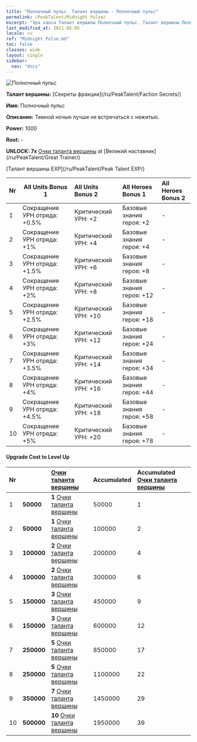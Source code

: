 ```yaml
---
title: "Полночный пульс. Талант вершины - Полночный пульс"
permalink: /PeakTalent/Midnight Pulse/
excerpt: "Эра хаоса Талант вершины Полночный пульс. Талант вершины Полночный пульс. Полночный пульс"
last_modified_at: 2021-05-05
locale: ru
ref: "Midnight Pulse.md"
toc: false
classes: wide
layout: single
sidebar:
  nav: "docs"
---
```


  ![Полночный пульс](/images/pt/talent_3009.png)

  **Талант вершины:** [Секреты фракции](/ru/PeakTalent/Faction Secrets/)

  **Имя:** Полночный пульс

  **Описание:** Темной ночью лучше не встречаться с нежитью.

  **Power:** 1000

  **Root:** -

  **UNLOCK: 7x** [Очки таланта вершины](/ItemsRU/con_934/) at [Великий наставник](/ru/PeakTalent/Great Trainer/)

  [Талант вершины EXP](/ru/PeakTalent/Peak Talent EXP/)

  | Nr | All Units Bonus 1 | All Units Bonus 2 | All Heroes Bonus 1 | All Heroes Bonus 2 |
  |:---|--------------|:-------------|:-------------|:-------------|
  | 1 | Сокращение УРН отряда: +0.5% | Критический УРН: +2 | Базовые знания героя: +2 | - |
  | 2 | Сокращение УРН отряда: +1% | Критический УРН: +4 | Базовые знания героя: +4 | - |
  | 3 | Сокращение УРН отряда: +1.5% | Критический УРН: +6 | Базовые знания героя: +8 | - |
  | 4 | Сокращение УРН отряда: +2% | Критический УРН: +8 | Базовые знания героя: +12 | - |
  | 5 | Сокращение УРН отряда: +2.5% | Критический УРН: +10 | Базовые знания героя: +18 | - |
  | 6 | Сокращение УРН отряда: +3% | Критический УРН: +12 | Базовые знания героя: +24 | - |
  | 7 | Сокращение УРН отряда: +3.5% | Критический УРН: +14 | Базовые знания героя: +34 | - |
  | 8 | Сокращение УРН отряда: +4% | Критический УРН: +16 | Базовые знания героя: +44 | - |
  | 9 | Сокращение УРН отряда: +4.5% | Критический УРН: +18 | Базовые знания героя: +58 | - |
  | 10 | Сокращение УРН отряда: +5% | Критический УРН: +20 | Базовые знания героя: +78 | - |


#### Upgrade Cost to Level Up

  | Nr | <i class="fas fa-coins"/> | [Очки таланта вершины](/ItemsRU/con_934/) | Accumulated <i class="fas fa-coins"/> | Accumulated [Очки таланта вершины](/ItemsRU/con_934/) |
  |:---|--------------|:-------------|:-------------|:-------------|
  | 1 | **50000** | **1** [Очки таланта вершины](/ItemsRU/con_934/) | 50000 | 1 |
  | 2 | **50000** | **1** [Очки таланта вершины](/ItemsRU/con_934/) | 100000 | 2 |
  | 3 | **100000** | **2** [Очки таланта вершины](/ItemsRU/con_934/) | 200000 | 4 |
  | 4 | **100000** | **2** [Очки таланта вершины](/ItemsRU/con_934/) | 300000 | 6 |
  | 5 | **150000** | **3** [Очки таланта вершины](/ItemsRU/con_934/) | 450000 | 9 |
  | 6 | **150000** | **3** [Очки таланта вершины](/ItemsRU/con_934/) | 600000 | 12 |
  | 7 | **250000** | **5** [Очки таланта вершины](/ItemsRU/con_934/) | 850000 | 17 |
  | 8 | **250000** | **5** [Очки таланта вершины](/ItemsRU/con_934/) | 1100000 | 22 |
  | 9 | **350000** | **7** [Очки таланта вершины](/ItemsRU/con_934/) | 1450000 | 29 |
  | 10 | **500000** | **10** [Очки таланта вершины](/ItemsRU/con_934/) | 1950000 | 39 |
